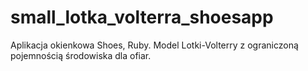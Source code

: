 # small_lotka_volterra_shoesapp
Aplikacja okienkowa Shoes, Ruby. Model Lotki-Volterry z ograniczoną pojemnością środowiska dla ofiar.
